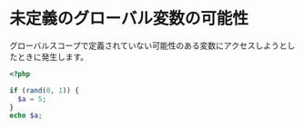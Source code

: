 # 未定義のグローバル変数の可能性

グローバルスコープで定義されていない可能性のある変数にアクセスしようとしたときに発生します。

```php
<?php

if (rand(0, 1)) {
  $a = 5;
}
echo $a;
```
